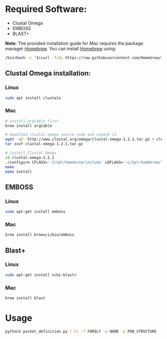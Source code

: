 # Required Software:
 - Clustal Omega
 - EMBOSS
 - BLAST+

 **Note:** The provided installation guide for *Mac* requires the package manager [Homebrew](https://brew.sh/). You can install [Homebrew](https://brew.sh/) using:
 ```bash
/bin/bash -c "$(curl -fsSL https://raw.githubusercontent.com/Homebrew/install/HEAD/install.sh)"
```
 
 ## Clustal Omega installation:
 ### Linux
 ```bash
 sudo apt install clustalo
```
 ### Mac
  ```bash
# install argtable first
brew install argtable

# download clustal omega source code and unpack it
wget -qO- http://www.clustal.org/omega/clustal-omega-1.2.1.tar.gz > clustal-omega-1.2.1.tar.gz
tar zxvf clustal-omega-1.2.1.tar.gz

# install Clustal Omega
cd clustal-omega-1.2.1
./configure CFLAGS='-I/opt/homebrew/include' LDFLAGS='-L/opt/homebrew/lib'
make
make install
```

## EMBOSS
### Linux
```bash
sudo apt-get install emboss
```
### Mac 
  ```bash
brew install brewsci/bio/emboss
```

## Blast+
### Linux
```bash
sudo apt-get install ncbi-blast+
```
### Mac
  ```bash
brew install blast
```

# Usage
```bash
python3 pocket_definition.py [-h] -f FAMILY -n NAME -p PDB_STRUCTURE
```

